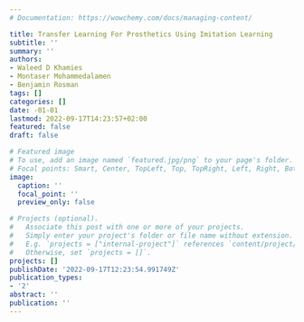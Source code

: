 ```yaml
---
# Documentation: https://wowchemy.com/docs/managing-content/

title: Transfer Learning For Prosthetics Using Imitation Learning
subtitle: ''
summary: ''
authors:
- Waleed D Khamies
- Montaser Mohammedalamen
- Benjamin Rosman
tags: []
categories: []
date: -01-01
lastmod: 2022-09-17T14:23:57+02:00
featured: false
draft: false

# Featured image
# To use, add an image named `featured.jpg/png` to your page's folder.
# Focal points: Smart, Center, TopLeft, Top, TopRight, Left, Right, BottomLeft, Bottom, BottomRight.
image:
  caption: ''
  focal_point: ''
  preview_only: false

# Projects (optional).
#   Associate this post with one or more of your projects.
#   Simply enter your project's folder or file name without extension.
#   E.g. `projects = ["internal-project"]` references `content/project/deep-learning/index.md`.
#   Otherwise, set `projects = []`.
projects: []
publishDate: '2022-09-17T12:23:54.991749Z'
publication_types:
- '2'
abstract: ''
publication: ''
---
```

